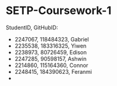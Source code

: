 # SETP-Coursework-1
StudentID, GitHubID:

- 2247067, 118484323, Gabriel
- 2235538, 183316325, Yiwen
- 2238973, 80726459, Edison
- 2247285, 90598157, Ashwin
- 2214860, 115164360, Connor
- 2248415, 184390623, Feranmi
-
